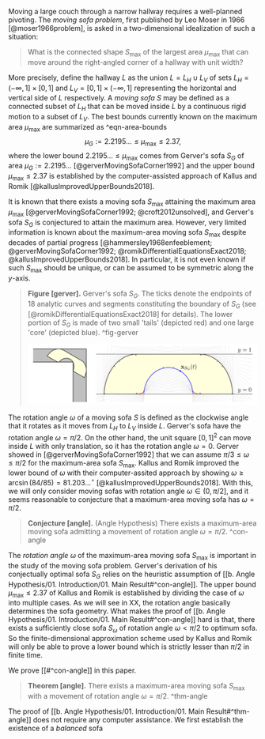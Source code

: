 Moving a large couch through a narrow hallway requires a well-planned pivoting. The _moving sofa problem_, first published by Leo Moser in 1966 [@moser1966problem], is asked in a two-dimensional idealization of such a situation: 

> What is the connected shape $S_{\max}$ of the largest area $\mu_{\text{max}}$ that can move around the right-angled corner of a hallway with unit width?

More precisely, define the hallway $L$ as the union $L = L_H \cup L_V$ of sets $L_H = (-\infty, 1] \times [0, 1]$ and $L_V = [0, 1] \times (-\infty, 1]$ representing the horizontal and vertical side of $L$ respectively. A _moving sofa_ $S$ may be defined as a connected subset of $L_H$ that can be moved inside $L$ by a continuous rigid motion to a subset of $L_V$. The best bounds currently known on the maximum area $\mu_{\max}$ are summarized as ^eqn-area-bounds
$$
\mu_G := 2.2195\dots \leq \mu_{\max} \leq 2.37,
$$
where the lower bound $2.2195\dots \leq \mu_{\max}$ comes from Gerver's sofa $S_G$ of area $\mu_G := 2.2195\dots$ [@gerverMovingSofaCorner1992] and the upper bound $\mu_{\max} \leq 2.37$ is established by the computer-assisted approach of Kallus and Romik [@kallusImprovedUpperBounds2018].

It is known that there exists a moving sofa $S_{\max}$ attaining the maximum area $\mu_{\text{max}}$ [@gerverMovingSofaCorner1992; @croft2012unsolved], and Gerver's sofa $S_G$ is conjectured to attain the maximum area. However, very limited information is known about the maximum-area moving sofa $S_{\max}$ despite decades of partial progress [@hammersley1968enfeeblement; @gerverMovingSofaCorner1992; @romikDifferentialEquationsExact2018; @kallusImprovedUpperBounds2018]. In particular, it is not even known if such $S_{\max}$ should be unique, or can be assumed to be symmetric along the $y$-axis.

> __Figure [gerver].__ Gerver's sofa $S_G$. The ticks denote the endpoints of 18 analytic curves and segments constituting the boundary of $S_G$ (see [@romikDifferentialEquationsExact2018] for details). The lower portion of $S_G$ is made of two small 'tails' (depicted red) and one large 'core' (depicted blue). ^fig-gerver
> 
> ![100%](images/gerver-full.svg)

The rotation angle $\omega$ of a moving sofa $S$ is defined as the clockwise angle that it rotates as it moves from $L_H$ to $L_V$ inside $L$. Gerver's sofa have the rotation angle $\omega = \pi/2$. On the other hand, the unit square $[0, 1]^2$ can move inside $L$ with only translation, so it has the rotation angle $\omega = 0$. Gerver showed in [@gerverMovingSofaCorner1992] that we can assume $\pi/ 3 \leq \omega \leq \pi/2$ for the maximum-area sofa $S_{\max}$. Kallus and Romik improved the lower bound of $\omega$ with their computer-assited approach by showing $\omega \geq \arcsin(84/85) = 81.203\dots^\circ$ [@kallusImprovedUpperBounds2018]. With this, we will only consider moving sofas with rotation angle $\omega \in (0, \pi/2]$, and it seems reasonable to conjecture that a maximum-area moving sofa has $\omega = \pi/2$.

> __Conjecture [angle].__ (Angle Hypothesis) There exists a maximum-area moving sofa admitting a movement of rotation angle $\omega = \pi/2$. ^con-angle

The _rotation angle_ $\omega$ of the maximum-area moving sofa $S_{\max}$ is important in the study of the moving sofa problem. Gerver's derivation of his conjectually optimal sofa $S_G$ relies on the heuristic assumption of [[b. Angle Hypothesis/01. Introduction/01. Main Result#^con-angle]]. The upper bound $\mu_{\max} \leq 2.37$ of Kallus and Romik is established by dividing the case of $\omega$ into multiple cases. As we will see in XX, the rotation angle basically determines the sofa geometry. What makes the proof of [[b. Angle Hypothesis/01. Introduction/01. Main Result#^con-angle]] hard is that, there exists a sufficiently close sofa $S_\omega$ of rotation angle $\omega < \pi/2$ to optimum sofa. So the finite-dimensional approximation scheme used by Kallus and Romik will only be able to prove a lower bound which is strictly lesser than $\pi/2$ in finite time.

We prove [[#^con-angle]] in this paper.

> __Theorem [angle].__ There exists a maximum-area moving sofa $S_{\max}$ with a movement of rotation angle $\omega = \pi/2$. ^thm-angle

The proof of [[b. Angle Hypothesis/01. Introduction/01. Main Result#^thm-angle]] does not require any computer assistance. We first establish the existence of a _balanced_ sofa